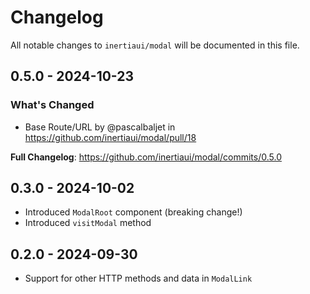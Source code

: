 # Changelog

All notable changes to `inertiaui/modal` will be documented in this file.

## 0.5.0 - 2024-10-23

### What's Changed

* Base Route/URL by @pascalbaljet in https://github.com/inertiaui/modal/pull/18

**Full Changelog**: https://github.com/inertiaui/modal/commits/0.5.0

## 0.3.0 - 2024-10-02

* Introduced `ModalRoot` component (breaking change!)
* Introduced `visitModal` method

## 0.2.0 - 2024-09-30

* Support for other HTTP methods and data in `ModalLink`
